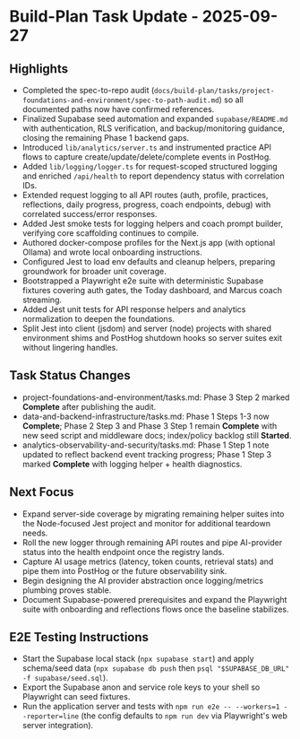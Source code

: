 # Build-Plan Task Update - 2025-09-27

## Highlights
- Completed the spec-to-repo audit (`docs/build-plan/tasks/project-foundations-and-environment/spec-to-path-audit.md`) so all documented paths now have confirmed references.
- Finalized Supabase seed automation and expanded `supabase/README.md` with authentication, RLS verification, and backup/monitoring guidance, closing the remaining Phase 1 backend gaps.
- Introduced `lib/analytics/server.ts` and instrumented practice API flows to capture create/update/delete/complete events in PostHog.
- Added `lib/logging/logger.ts` for request-scoped structured logging and enriched `/api/health` to report dependency status with correlation IDs.
- Extended request logging to all API routes (auth, profile, practices, reflections, daily progress, progress, coach endpoints, debug) with correlated success/error responses.
- Added Jest smoke tests for logging helpers and coach prompt builder, verifying core scaffolding continues to compile.
- Authored docker-compose profiles for the Next.js app (with optional Ollama) and wrote local onboarding instructions.
- Configured Jest to load env defaults and cleanup helpers, preparing groundwork for broader unit coverage.
- Bootstrapped a Playwright e2e suite with deterministic Supabase fixtures covering auth gates, the Today dashboard, and Marcus coach streaming.
- Added Jest unit tests for API response helpers and analytics normalization to deepen the foundations.
- Split Jest into client (jsdom) and server (node) projects with shared environment shims and PostHog shutdown hooks so server suites exit without lingering handles.
## Task Status Changes
- project-foundations-and-environment/tasks.md: Phase 3 Step 2 marked **Complete** after publishing the audit.
- data-and-backend-infrastructure/tasks.md: Phase 1 Steps 1-3 now **Complete**; Phase 2 Step 3 and Phase 3 Step 1 remain **Complete** with new seed script and middleware docs; index/policy backlog still **Started**.
- analytics-observability-and-security/tasks.md: Phase 1 Step 1 note updated to reflect backend event tracking progress; Phase 1 Step 3 marked **Complete** with logging helper + health diagnostics.

## Next Focus
- Expand server-side coverage by migrating remaining helper suites into the Node-focused Jest project and monitor for additional teardown needs.
- Roll the new logger through remaining API routes and pipe AI-provider status into the health endpoint once the registry lands.
- Capture AI usage metrics (latency, token counts, retrieval stats) and pipe them into PostHog or the future observability sink.
- Begin designing the AI provider abstraction once logging/metrics plumbing proves stable.
- Document Supabase-powered prerequisites and expand the Playwright suite with onboarding and reflections flows once the baseline stabilizes.

## E2E Testing Instructions
- Start the Supabase local stack (`npx supabase start`) and apply schema/seed data (`npx supabase db push` then `psql "$SUPABASE_DB_URL" -f supabase/seed.sql`).
- Export the Supabase anon and service role keys to your shell so Playwright can seed fixtures.
- Run the application server and tests with `npm run e2e -- --workers=1 --reporter=line` (the config defaults to `npm run dev` via Playwright's web server integration).
